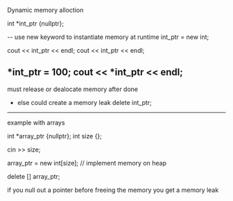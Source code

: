 Dynamic memory alloction

int *int_ptr {nullptr};

-- use new keyword to instantiate memory at runtime
int_ptr = new int;

cout << int_ptr << endl;
cout << int_ptr << endl;

*int_ptr = 100;
cout << *int_ptr << endl;
------------------------
must release or dealocate memory after done
- else could create a memory leak
delete int_ptr; 
-----------------------

example with arrays 

int *array_ptr {nullptr};
int size {};

cin >> size;

array_ptr = new int[size];
// implement memory on heap 

delete [] array_ptr;

if you null out a pointer before freeing the memory 
you get a memory leak 
